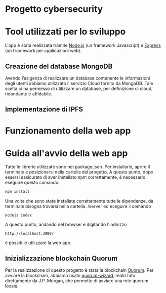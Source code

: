 # Progetto cybersecurity
# Tool utilizzati per lo sviluppo

L'app è stata realizzata tramite [Node.js](https://nodejs.org/it/) (un framework Javascript) e [Express](https://expressjs.com/it/) (un framework per applicazioni web).

## Creazione del database MongoDB

Avendo l’esigenza di realizzare un database contenente le informazioni degli utenti abbiamo utilizzato il servizio Cloud fornito da MongoDB.
Tale scelta ci ha permesso di utilizzare un database, per definizione di cloud, ridondante e affidabile.

## Implementazione di IPFS

# Funzionamento della web app

# Guida all'avvio della web app

Tutte le librerie utilizzate sono nel package.json. Per installarle, aprire il terminale e posizionarsi nella cartella del progetto. A questo punto, dopo essersi assicurato di aver installato npm correttamente, è necessario eseguire questo comando:

```bash
npm install 
```

Una volta che sono state installate correttamente tutte le dipendenze, da terminale bisogna trovarsi nella cartella ./server ed eseguire il comando 
```
nodejs index
```
A questo punto, andando nel browser e digitando l'indirizzo 
```
http://localhost:3000/
```
è possibile utilizzare la web app.

## Inizializzazione blockchain Quorum

Per la realizzazione di questo progetto è stata la blockchain [Quorum](https://www.goquorum.com/). Per avviare la blockchain, abbiamo usato [quorum-wizard](https://github.com/jpmorganchase/quorum-wizard), realizzato direttamente da  J.P. Morgan, che permette di avviare una rete quorum locale.
